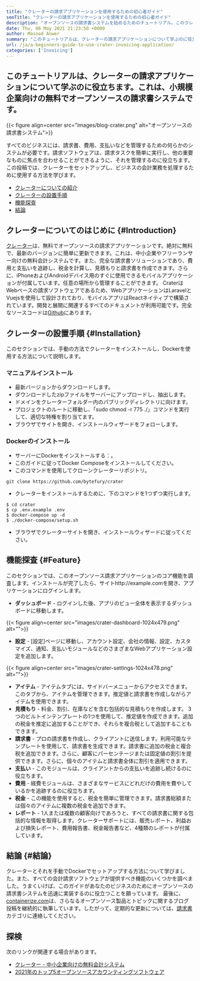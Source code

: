 ```yaml
---
title: "クレーターの請求アプリケーションを使用するための初心者ガイド" 
seoTitle: "クレーターの請求アプリケーションを使用するための初心者ガイド" 
description: "オープンソースの請求書システムを始めるためのチュートリアル。このクレーターのガイドラインは、コアの概念と機能に精通するのに役立ちます。" 
date: Thu, 06 May 2021 21:23:50 +0000
author: Masood Anwer
summary: "このチュートリアルは、クレーターの請求アプリケーションについて学ぶのに役立ちます。これは、小規模企業向けの無料でオープンソースの請求書システムです。" 
url: /ja/a-beginners-guide-to-use-crater-invoicing-application/
categories: ['Invoicing']
---
```


## このチュートリアルは、クレーターの請求アプリケーションについて学ぶのに役立ちます。これは、小規模企業向けの無料でオープンソースの請求書システムです。

{{< figure align=center src="images/blog-crater.png" alt="オープンソースの請求書システム">}}

すべてのビジネスには、請求書、費用、支払いなどを管理するための何らかのシステムが必要です。請求ソフトウェアは、請求タスクを簡単に実行し、他の重要なものに焦点を合わせることができるように、それを管理するのに役立ちます。この投稿では、クレーターをセットアップし、ビジネスの会計業務を処理するために使用する方法を学びます。
  * [クレーターについての紹介][1]
  * [クレーターの設置手順][2]
  * [機能探査][3]
  * [結論][4]

## クレーターについてのはじめに {#Introduction}

[クレーター][5]は、無料でオープンソースの請求アプリケーションです。絶対に無料で、最新のバージョンに簡単に更新できます。これは、中小企業やフリーランサー向けの無料会計システムです。また、完全な請求書ソリューションであり、費用と支払いを追跡し、税金を計算し、見積もりと請求書を作成できます。さらに、iPhoneおよびAndroidデバイス用のすぐに使用できるモバイルアプリケーションが付属しています。任意の場所から管理することができます。 CraterはWebベースの請求ソフトウェアであるため、WebアプリケーションはLaravelとVuejsを使用して設計されており、モバイルアプリはReactネイティブで構築されています。開発と展開に関連するすべてのドキュメントが利用可能です。完全なソースコードは[Github][6]にあります。

## クレーターの設置手順 {#Installation}

このセクションでは、手動の方法でクレーターをインストールし、Dockerを使用する方法について説明します。

### マニュアルインストール
* 最新バージョンからダウンロードします。
* ダウンロードしたzipファイルをサーバーにアップロードし、抽出します。
* ドメインをクレーターフォルダー内のパブリックディレクトリに向けます。
* プロジェクトのルートに移動し、「sudo chmod -r 775 ./」コマンドを実行して、適切な特権を割り当てます。
* ブラウザでサイトを開き、インストールウィザードをフォローします。

### Dockerのインストール
* サーバーにDockerをインストールする：。
* このガイドに従ってDocker Composeをインストールしてください。
* このコマンドを使用してクローンクレーターリポジトリ。
```
git clone https://github.com/bytefury/crater
```
* クレーターをインストールするために、下のコマンドを1つずつ実行します。
```
$ cd crater
$ cp .env.example .env
$ docker-compose up -d
$ ./docker-compose/setup.sh
```
* ブラウザでクレーターサイトを開き、インストールウィザードに従ってください。

## 機能探査 {#Feature}

このセクションでは、このオープンソース請求アプリケーションのコア機能を調査します。インストールが完了したら、サイトhttp://example.comを開き、アプリケーションにログインします。
*  **ダッシュボード**   - ログインした後、アプリのビュー全体を表示するダッシュボードに移動します。

{{< figure align=center src="images/crater-dashboard-1024x479.png" alt="">}}

*  **設定**   -  [設定]ページに移動し、アカウント設定、会社の情報、設定、カスタマイズ、通知、支払いモジュールなどのさまざまなWebアプリケーション設定を追加します。

{{< figure align=center src="images/crater-settings-1024x478.png" alt="">}}

*  **アイテム**   - アイテムタブには、サイドバーメニューからアクセスできます。このタブから、アイテムを管理できます。推定値と請求書を作成しながらアイテムを使用できます。
*  **見積もり**   - 料金、割引、在庫などを含む包括的な見積もりを作成します。 3つのビルトインテンプレートの1つを使用して、推定値を作成できます。追加の税金を推定に追加することができ、それらを複合税として追加することもできます。
*  **請求書**   - プロの請求書を作成し、クライアントに送信します。利用可能なテンプレートを使用して、請求書を生成できます。請求書に追加の税金と複合税を追加できます。さらに、顧客にパーセンテージまたは固定値の割引を提供できます。さらに、個々のアイテムと請求書全体に割引を適用できます。
*  **支払い**   - このモジュールは、クライアントからの支払いを追跡し続けるのに役立ちます。
*  **費用**   - 経費モジュールは、さまざまなサービスにどれだけの費用を費やしているかを追跡するのに役立ちます。
*  **税金**   - この機能を使用すると、税金を簡単に管理できます。請求書総額または個々のアイテムに複数の税金を追加できます。
*  **レポート**   -  1人または複数の顧客向けであろうと、すべての請求書に関する包括的な情報を取得します。クレーターサポートには、販売レポート、利益および損失レポート、費用報告書、税金報告書など、4種類のレポートが付属しています。

## 結論 {#結論}

クレーターとそれを手動でDockerでセットアップする方法について学びました。また、すべての会計請求ソフトウェアが提供すべき機能のいくつかを調べました。うまくいけば、このガイドがあなたのビジネスのためにオープンソースの請求書システムを迅速に実装するのに役立つことを願っています。
最後に、[containerize.com][7]は、さらなるオープンソース製品とトピックに関するブログ投稿を継続的に執筆しています。したがって、定期的な更新については、[請求書][8]カテゴリに連絡してください。

## 探検
次のリンクが関連する場合があります。
  * [クレーター - 中小企業向けの無料会計システム][5]
  * [2021年のトップ5オープンソースアカウンティングソフトウェア][9]



 [1]: #Introduction
 [2]: #Installation
 [3]: #Feature
 [4]: #Conclusion
 [5]: https://products.containerize.com/invoicing/crater/
 [6]: https://github.com/bytefury/crater
 [7]: https://containerize.com
 [8]: https://blog.containerize.com/category/invoicing/
 [9]: https://blog.containerize.com/invoicing/top-5-open-source-accounting-software-in-the-year-2021/
